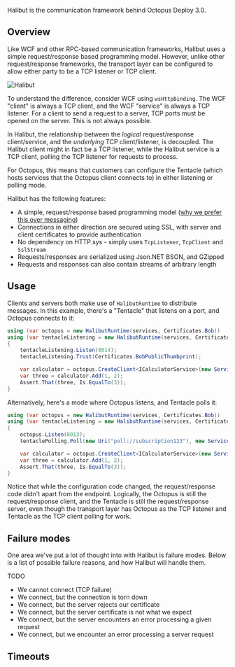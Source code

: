 Halibut is the communication framework behind Octopus Deploy 3.0. 

## Overview

Like WCF and other RPC-based communication frameworks, Halibut uses a simple request/response based programming model. However, unlike other request/response frameworks, the transport layer can be configured to allow either party to be a TCP listener or TCP client. 

![Halibut](http://res.cloudinary.com/octopusdeploy/image/upload/v1421035742/halibut_rqxrw2.png)

To understand the difference, consider WCF using `wsHttpBinding`. The WCF "client" is always a TCP client, and the WCF "service" is always a TCP listener. For a client to send a request to a server, TCP ports must be opened on the server. This is not always possible. 

In Halibut, the relationship between the *logical* request/response client/service, and the *underlying* TCP client/listener, is decoupled. The Halibut client might in fact be a TCP listener, while the Halibut service is a TCP client, polling the TCP listener for requests to process. 

For Octopus, this means that customers can configure the Tentacle (which hosts services that the Octopus client connects to) in either listening or polling mode. 

Halibut has the following features:

 - A simple, request/response based programming model ([why we prefer this over messaging](http://octopusdeploy.com/blog/actors-vs-rpc-in-octopus-3))
 - Connections in either direction are secured using SSL, with server and client certificates to provide authentication
 - No dependency on HTTP.sys - simply uses `TcpListener`, `TcpClient` and `SslStream`
 - Requests/responses are serialized using Json.NET BSON, and GZipped
 - Requests and responses can also contain streams of arbitrary length

## Usage

Clients and servers both make use of `HalibutRuntime` to distribute messages. In this example, there's a "Tentacle" that listens on a port, and Octopus connects to it:

```csharp
using (var octopus = new HalibutRuntime(services, Certificates.Bob))
using (var tentacleListening = new HalibutRuntime(services, Certificates.Alice))
{
    tentacleListening.Listen(8014);
    tentacleListening.Trust(Certificates.BobPublicThumbprint);

    var calculator = octopus.CreateClient<ICalculatorService>(new ServiceEndPoint(new Uri("https://localhost:8014"), Certificates.AlicePublicThumbprint));
    var three = calculator.Add(1, 2);
    Assert.That(three, Is.EqualTo(3));
}
```

Alternatively, here's a mode where Octopus listens, and Tentacle polls it:

```csharp
using (var octopus = new HalibutRuntime(services, Certificates.Bob))
using (var tentacleListening = new HalibutRuntime(services, Certificates.Alice))
{
    octopus.Listen(8013);
    tentaclePolling.Poll(new Uri("poll://subscription123"), new ServiceEndPoint(new Uri("https://localhost:8013"), Certificates.BobPublicThumbprint));

    var calculator = octopus.CreateClient<ICalculatorService>(new ServiceEndPoint(new Uri("poll://subscription123"), Certificates.AlicePublicThumbprint));
    var three = calculator.Add(1, 2);
    Assert.That(three, Is.EqualTo(3));
}
```

Notice that while the configuration code changed, the request/response code didn't apart from the endpoint. Logically, the Octopus is still the request/response client, and the Tentacle is still the request/response server, even though the transport layer has Octopus as the TCP listener and Tentacle as the TCP client polling for work. 

## Failure modes

One area we've put a lot of thought into with Halibut is failure modes. Below is a list of possible failure reasons, and how Halibut will handle them. 

TODO

 - We cannot connect (TCP failure)
 - We connect, but the connection is torn down
 - We connect, but the server rejects our certificate
 - We connect, but the server certificate is not what we expect
 - We connect, but the server encounters an error processing a given request
 - We connect, but we encounter an error processing a server request

## Timeouts



